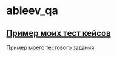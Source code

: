 # ableev_qa
[Пример моих тест кейсов](https://docs.google.com/spreadsheets/d/1Zl2z_Ckg1wLNIJw0PPmDFRgVlrlDYGDYBGfZmQ9KyYA/edit?usp=sharing)
---
[Пример моего тестового задания](https://docs.google.com/spreadsheets/d/1VQkER4-0DeeAAPuHuKj-IXh-cTIjn9nRsJMctfldlH4/edit?usp=sharing)

